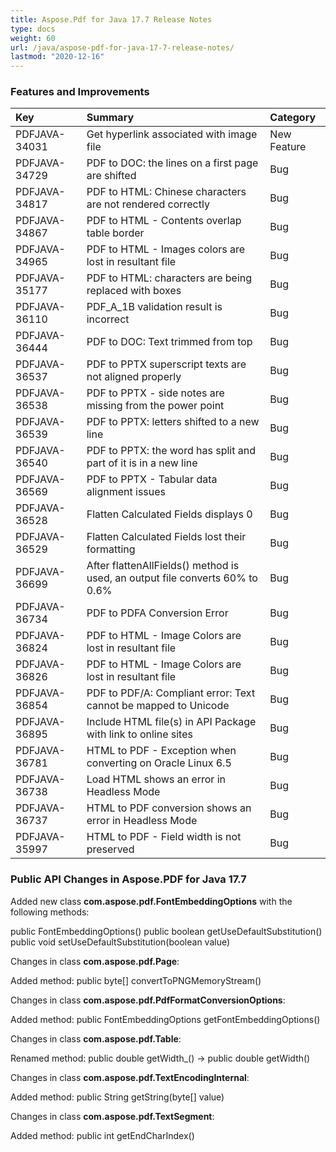 ```yaml
---
title: Aspose.Pdf for Java 17.7 Release Notes
type: docs
weight: 60
url: /java/aspose-pdf-for-java-17-7-release-notes/
lastmod: "2020-12-16"
---
```


### **Features and Improvements**

|**Key**|**Summary**|**Category**|
| :- | :- | :- |
|PDFJAVA-34031|Get hyperlink associated with image file|New Feature|
|PDFJAVA-34729|PDF to DOC: the lines on a first page are shifted|Bug|
|PDFJAVA-34817|PDF to HTML: Chinese characters are not rendered correctly|Bug|
|PDFJAVA-34867|PDF to HTML - Contents overlap table border|Bug|
|PDFJAVA-34965|PDF to HTML - Images colors are lost in resultant file|Bug|
|PDFJAVA-35177|PDF to HTML: characters are being replaced with boxes|Bug|
|PDFJAVA-36110|PDF_A_1B validation result is incorrect|Bug|
|PDFJAVA-36444|PDF to DOC: Text trimmed from top|Bug|
|PDFJAVA-36537|PDF to PPTX superscript texts are not aligned properly|Bug|
|PDFJAVA-36538|PDF to PPTX - side notes are missing from the power point|Bug|
|PDFJAVA-36539|PDF to PPTX: letters shifted to a new line|Bug|
|PDFJAVA-36540|PDF to PPTX: the word has split and part of it is in a new line|Bug|
|PDFJAVA-36569|PDF to PPTX - Tabular data alignment issues|Bug|
|PDFJAVA-36528|Flatten Calculated Fields displays 0|Bug|
|PDFJAVA-36529|Flatten Calculated Fields lost their formatting|Bug|
|PDFJAVA-36699|After flattenAllFields() method is used, an output file converts 60% to 0.6%|Bug|
|PDFJAVA-36734|PDF to PDFA Conversion Error|Bug|
|PDFJAVA-36824|PDF to HTML - Image Colors are lost in resultant file|Bug|
|PDFJAVA-36826|PDF to HTML - Image Colors are lost in resultant file|Bug|
|PDFJAVA-36854|PDF to PDF/A: Compliant error: Text cannot be mapped to Unicode|Bug|
|PDFJAVA-36895|Include HTML file(s) in API Package with link to online sites|Bug|
|PDFJAVA-36781|HTML to PDF - Exception when converting on Oracle Linux 6.5|Bug|
|PDFJAVA-36738|Load HTML shows an error in Headless Mode|Bug|
|PDFJAVA-36737|HTML to PDF conversion shows an error in Headless Mode|Bug|
|PDFJAVA-35997|HTML to PDF - Field width is not preserved|Bug|
### **Public API Changes in Aspose.PDF for Java 17.7**


Added new class **com.aspose.pdf.FontEmbeddingOptions** with the following methods:

public FontEmbeddingOptions()
public boolean getUseDefaultSubstitution()
public void setUseDefaultSubstitution(boolean value)

Changes in class **com.aspose.pdf.Page**:

Added method:
public byte[] convertToPNGMemoryStream()

Changes in class **com.aspose.pdf.PdfFormatConversionOptions**:

Added method:
public FontEmbeddingOptions getFontEmbeddingOptions()

Changes in class **com.aspose.pdf.Table**:

Renamed method:
public double getWidth_() -> public double getWidth()

Changes in class **com.aspose.pdf.TextEncodingInternal**:

Added method:
public String getString(byte[] value)

Changes in class **com.aspose.pdf.TextSegment**:

Added method:
public int getEndCharIndex()
